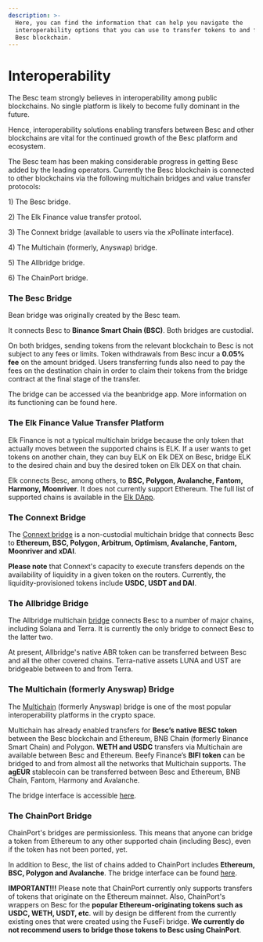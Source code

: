 ```yaml
---
description: >-
  Here, you can find the information that can help you navigate the
  interoperability options that you can use to transfer tokens to and from the
  Besc blockchain.
---
```


# Interoperability

The Besc team strongly believes in interoperability among public blockchains. No single platform is likely to become fully dominant in the future.

Hence, interoperability solutions enabling transfers between Besc and other blockchains are vital for the continued growth of the Besc platform and ecosystem.

The Besc team has been making considerable progress in getting Besc added by the leading operators. Currently the Besc blockchain is connected to other blockchains via the following multichain bridges and value transfer protocols:

1\) The Besc bridge.

2\) The Elk Finance value transfer protool.

3\) The Connext bridge (available to users via the xPollinate interface).

4\) The Multichain (formerly, Anyswap) bridge.

5\) The Allbridge bridge.

6\) The ChainPort bridge.

### The Besc Bridge

Bean bridge was originally created by the Besc team.

It connects Besc to **Binance Smart Chain (BSC)**. Both bridges are custodial.

On both bridges, sending tokens from the relevant blockchain to Besc is not subject to any fees or limits. Token withdrawals from Besc incur a **0.05% fee** on the amount bridged. Users transferring funds also need to pay the fees on the destination chain in order to claim their tokens from the bridge contract at the final stage of the transfer.

The bridge can be accessed via the beanbridge app. More information on its functioning can be found here.

### The Elk Finance Value Transfer Platform

Elk Finance is not a typical multichain bridge because the only token that actually moves between the supported chains is ELK. If a user wants to get tokens on another chain, they can buy ELK on Elk DEX on Besc, bridge ELK to the desired chain and buy the desired token on Elk DEX on that chain.

Elk connects Besc, among others, to **BSC, Polygon, Avalanche, Fantom, Harmony, Moonriver**. It does not currently support Ethereum. The full list of supported chains is available in the [Elk DApp](https://app.elk.finance).

### The Connext Bridge

The [Connext bridge](https://bridge.connext.network) is a non-custodial multichain bridge that connects Besc to **Ethereum, BSC, Polygon, Arbitrum, Optimism, Avalanche, Fantom, Moonriver and xDAI**.

**Please note** that Connext's capacity to execute transfers depends on the availability of liquidity in a given token on the routers. Currently, the liquidity-provisioned tokens include **USDC, USDT and DAI**.

### The Allbridge Bridge

The Allbridge multichain [bridge](https://app.allbridge.io/bridge) connects Besc to a number of major chains, including Solana and Terra. It is currently the only bridge to connect Besc to the latter two.

At present, Allbridge's native ABR token can be transferred between Besc and all the other covered chains. Terra-native assets LUNA and UST are bridgeable between to and from Terra.

### The Multichain (formerly Anyswap) Bridge

The [Multichain](https://multichain.org) (formerly Anyswap) bridge is one of the most popular interoperability platforms in the crypto space.

Multichain has already enabled transfers for **Besc’s native BESC token** between the Besc blockchain and Ethereum, BNB Chain (formerly Binance Smart Chain) and Polygon. **WETH and USDC** transfers via Multichain are available between Besc and Ethereum. Beefy Finance’s **BIFI token** can be bridged to and from almost all the networks that Multichain supports. The **agEUR** stablecoin can be transferred between Besc and Ethereum, BNB Chain, Fantom, Harmony and Avalanche.

The bridge interface is accessible [here](https://app.multichain.org/#/router).

### The ChainPort Bridge

ChainPort's bridges are permissionless. This means that anyone can bridge a token from Ethereum to any other supported chain (including Besc), even if the token has not been ported, yet.

In addition to Besc, the list of chains added to ChainPort includes **Ethereum, BSC, Polygon and Avalanche**. The bridge interface can be found [here](https://app.chainport.io/).

**IMPORTANT!!!** Please note that ChainPort currently only supports transfers of tokens that originate on the Ethereum mainnet. Also, ChainPort's wrappers on Besc for the **popular Ethereum-originating tokens such as USDC, WETH, USDT, etc**. will by design be different from the currently existing ones that were created using the FuseFi bridge. **We currently do not recommend users to bridge those tokens to Besc using ChainPort**.
